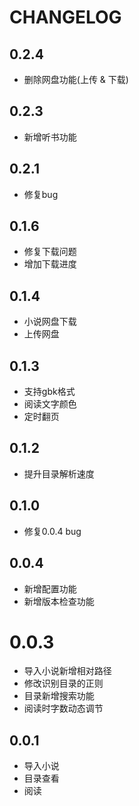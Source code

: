 # CHANGELOG

## 0.2.4
- 删除网盘功能(上传 & 下载)

## 0.2.3
- 新增听书功能

## 0.2.1
- 修复bug

## 0.1.6
- 修复下载问题
- 增加下载进度

## 0.1.4
- 小说网盘下载
- 上传网盘

## 0.1.3
- 支持gbk格式
- 阅读文字颜色
- 定时翻页

## 0.1.2
- 提升目录解析速度

## 0.1.0
- 修复0.0.4 bug

## 0.0.4
- 新增配置功能
- 新增版本检查功能

# 0.0.3
- 导入小说新增相对路径
- 修改识别目录的正则
- 目录新增搜索功能
- 阅读时字数动态调节

## 0.0.1
- 导入小说
- 目录查看
- 阅读

